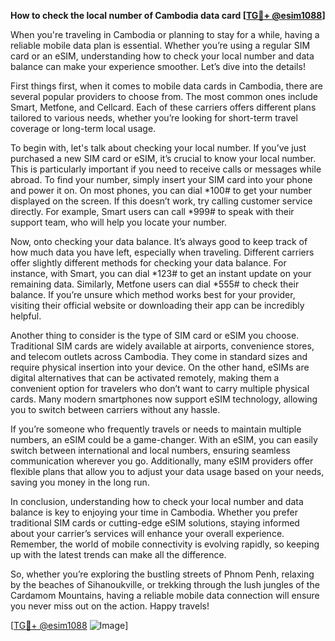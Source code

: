 **How to check the local number of Cambodia data card [[TG💪+ @esim1088](https://t.me/s/esim1088)]**

When you're traveling in Cambodia or planning to stay for a while, having a reliable mobile data plan is essential. Whether you’re using a regular SIM card or an eSIM, understanding how to check your local number and data balance can make your experience smoother. Let’s dive into the details!

First things first, when it comes to mobile data cards in Cambodia, there are several popular providers to choose from. The most common ones include Smart, Metfone, and Cellcard. Each of these carriers offers different plans tailored to various needs, whether you’re looking for short-term travel coverage or long-term local usage.

To begin with, let's talk about checking your local number. If you’ve just purchased a new SIM card or eSIM, it’s crucial to know your local number. This is particularly important if you need to receive calls or messages while abroad. To find your number, simply insert your SIM card into your phone and power it on. On most phones, you can dial *100# to get your number displayed on the screen. If this doesn’t work, try calling customer service directly. For example, Smart users can call *999# to speak with their support team, who will help you locate your number.

Now, onto checking your data balance. It’s always good to keep track of how much data you have left, especially when traveling. Different carriers offer slightly different methods for checking your data balance. For instance, with Smart, you can dial *123# to get an instant update on your remaining data. Similarly, Metfone users can dial *555# to check their balance. If you’re unsure which method works best for your provider, visiting their official website or downloading their app can be incredibly helpful.

Another thing to consider is the type of SIM card or eSIM you choose. Traditional SIM cards are widely available at airports, convenience stores, and telecom outlets across Cambodia. They come in standard sizes and require physical insertion into your device. On the other hand, eSIMs are digital alternatives that can be activated remotely, making them a convenient option for travelers who don’t want to carry multiple physical cards. Many modern smartphones now support eSIM technology, allowing you to switch between carriers without any hassle.

If you’re someone who frequently travels or needs to maintain multiple numbers, an eSIM could be a game-changer. With an eSIM, you can easily switch between international and local numbers, ensuring seamless communication wherever you go. Additionally, many eSIM providers offer flexible plans that allow you to adjust your data usage based on your needs, saving you money in the long run.

In conclusion, understanding how to check your local number and data balance is key to enjoying your time in Cambodia. Whether you prefer traditional SIM cards or cutting-edge eSIM solutions, staying informed about your carrier’s services will enhance your overall experience. Remember, the world of mobile connectivity is evolving rapidly, so keeping up with the latest trends can make all the difference.

So, whether you’re exploring the bustling streets of Phnom Penh, relaxing by the beaches of Sihanoukville, or trekking through the lush jungles of the Cardamom Mountains, having a reliable mobile data connection will ensure you never miss out on the action. Happy travels!

[[TG💪+ @esim1088](https://t.me/s/esim1088) ![Image](https://i.postimg.cc/Y0z9fWf4/image.png)]